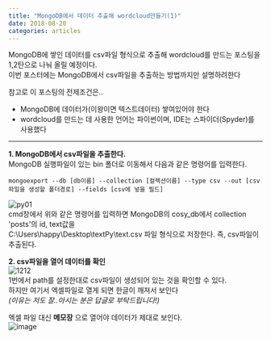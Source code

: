 ```yaml
---
title: "MongoDB에서 데이터 추출해 wordcloud만들기(1)"
date: 2018-08-20
categories: articles
---
```


MongoDB에 쌓인 데이터를 csv파일 형식으로 추출해 wordcloud를 만드는 포스팅을   
1,2탄으로 나눠 올릴 예정이다.  
이번 포스터에는 MongoDB에서 csv파일을 추출하는 방법까지만 설명하려한다  

참고로 이 포스팅의 전제조건은..  
* MongoDB에 데이터가(이왕이면 텍스트데이터) 쌓여있어야 한다    
* wordcloud를 만드는 데 사용한 언어는 파이썬이며, IDE는 스파이더(Spyder)를 사용했다    



---


**1. MongoDB에서 csv파일을 추출한다.**   
MongoDB 실행파일이 있는 bin 폴더로 이동해서 다음과 같은 명령어를 입력한다.  
```
mongoexport --db [db이름] --collection [컬렉션이름] --type csv --out [csv파일을 생성할 폴더경로] --fields [csv에 넣을 필드]
```
![py01](https://user-images.githubusercontent.com/29648470/44334509-ae46b600-a4ac-11e8-8daf-0750c10bac2e.png)  
cmd창에서 위와 같은 명령어를 입력하면 MongoDB의 cosy_db에서 collection 'posts'의 id, text값을   
C:\Users\happy\Desktop\textPy\text.csv 파일 형식으로 저장한다. 즉, csv파일이 추출된다. 


**2. csv파일을 열어 데이터를 확인**  
![1212](https://user-images.githubusercontent.com/29648470/44334801-7d1ab580-a4ad-11e8-92e2-48ba03e0971c.png)  
1번에서 path를 설정한대로 csv파일이 생성되어 있는 것을 확인할 수 있다.  
하지만 여기서 엑셀파일로 열게 되면 한글이 깨져서 보인다   
*(이유는 저도 잘..아시는 분은 답글로 부탁드립니다!)*  
  
  
엑셀 파일 대신 **메모장** 으로 열어야 데이터가 제대로 보인다.  
![image](https://user-images.githubusercontent.com/29648470/44335014-13e77200-a4ae-11e8-8e0d-d1e997b28c19.png)  









